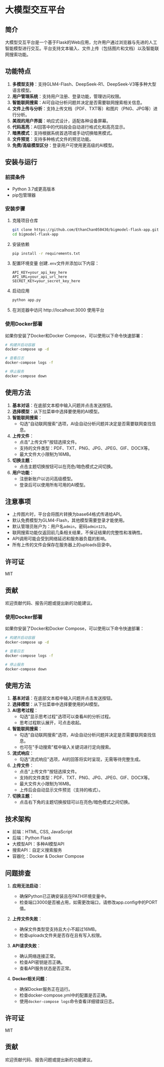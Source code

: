 # 大模型交互平台

## 简介

大模型交互平台是一个基于Flask的Web应用，允许用户通过浏览器与先进的人工智能模型进行交互。平台支持文本输入、文件上传（包括图片和文档）以及智能联网搜索功能。

## 功能特点

1. **多模型支持**：支持GLM4-Flash、DeepSeek-R1、DeepSeek-V3等多种大型语言模型。
2. **用户管理系统**：支持用户注册、登录功能，管理访问权限。
3. **智能联网搜索**：AI可自动分析问题并决定是否需要联网搜索相关信息。
4. **文件上传与分析**：支持上传文档（PDF、TXT等）和图片（PNG、JPG等）进行分析。
5. **美观的用户界面**：响应式设计，适配各种设备屏幕。
6. **代码高亮**：AI回答中的代码段会自动进行格式化和高亮显示。
7. **暗黑模式**：支持根据系统首选项或手动切换暗黑模式。
8. **文件预览**：支持多种格式文件的预览功能。
9. **免费/高级模型区分**：登录用户可使用更高级的AI模型。

## 安装与运行

### 前提条件

- Python 3.7或更高版本
- pip包管理器

### 安装步骤

1. 克隆项目仓库
   ```bash
   git clone https://github.com/EthanChan050430/bigmodel-flask-app.git
   cd bigmodel-flask-app
   ```

2. 安装依赖
   ```bash
   pip install -r requirements.txt
   ```

3. 配置环境变量
   创建`.env`文件并添加以下内容：
   ```
   API_KEY=your_api_key_here
   API_URL=your_api_url_here
   SECRET_KEY=your_secret_key_here
   ```

4. 启动应用
   ```bash
   python app.py
   ```

5. 在浏览器中访问 http://localhost:3000 使用平台

### 使用Docker部署

如果你安装了Docker和Docker Compose，可以使用以下命令快速部署：

```bash
# 构建并启动容器
docker-compose up -d

# 查看日志
docker-compose logs -f

# 停止服务
docker-compose down
```

## 使用方法

1. **基本对话**：在底部文本框中输入问题并点击发送按钮。
2. **选择模型**：从下拉菜单中选择要使用的AI模型。
3. **智能联网搜索**：
   - 勾选"自动联网搜索"选项，AI会自动分析问题并决定是否需要联网查找信息。
4. **上传文件**：
   - 点击"上传文件"按钮选择文件。
   - 支持的文件类型：PDF、TXT、PNG、JPG、JPEG、GIF、DOCX等。
   - 最大文件大小限制为16MB。
5. **切换主题**：
   - 点击主题切换按钮可以在亮色/暗色模式之间切换。
6. **用户功能**：
   - 注册新账户以访问高级模型。
   - 登录后可以使用所有可用的AI模型。

## 注意事项

- 上传图片时，平台会将图片转换为base64格式传递给API。
- 默认免费模型为GLM4-Flash，其他模型需要登录才能使用。
- 默认管理员账户为：用户名`admin`，密码`admin123`。
- 联网搜索功能仅返回前几条相关结果，不保证结果的完整性和准确性。
- API调用可能会受到网络延迟和服务器负载的影响。
- 所有上传的文件会保存在服务器上的uploads目录中。

## 许可证

MIT

## 贡献

欢迎贡献代码、报告问题或提出新的功能建议。


### 使用Docker部署

如果你安装了Docker和Docker Compose，可以使用以下命令快速部署：

```bash
# 构建并启动容器
docker-compose up -d

# 查看日志
docker-compose logs -f

# 停止服务
docker-compose down
```

## 使用方法

1. **基本对话**：在底部文本框中输入问题并点击发送按钮。
2. **选择模型**：从下拉菜单中选择要使用的AI模型。
3. **AI思考过程**：
   - 勾选"显示思考过程"选项可以查看AI的分析过程。
   - 思考过程默认展开，可点击收起。
4. **智能联网搜索**：
   - 勾选"自动联网搜索"选项，AI会自动分析问题并决定是否需要联网查找信息。
   - 也可在"手动搜索"框中输入关键词进行定向搜索。
5. **流式响应**：
   - 勾选"流式响应"选项，AI的回答将实时呈现，无需等待完整生成。
6. **上传文件**：
   - 点击"上传文件"按钮选择文件。
   - 支持的文件类型：PDF、TXT、PNG、JPG、JPEG、GIF、DOCX等。
   - 最大文件大小限制为16MB。
   - 上传后会自动显示文件预览（支持的格式）。
7. **切换主题**：
   - 点击右下角的主题切换按钮可以在亮色/暗色模式之间切换。

## 技术架构

- 前端：HTML, CSS, JavaScript
- 后端：Python Flask
- 大模型API：多种AI模型API
- 搜索API：自定义搜索服务
- 容器化：Docker & Docker Compose

## 问题排查

1. **应用无法启动**：
   - 确保Python已正确安装且在PATH环境变量中。
   - 检查端口3000是否被占用，如需更改端口，请修改app.config中的PORT值。

2. **上传文件失败**：
   - 确保文件类型受支持且大小不超过16MB。
   - 检查uploads文件夹是否存在且有写入权限。

3. **API请求失败**：
   - 确认网络连接正常。
   - 检查API密钥是否正确。
   - 查看API服务状态是否正常。

4. **Docker相关问题**：
   - 确保Docker服务正在运行。
   - 检查docker-compose.yml中的配置是否正确。
   - 使用`docker-compose logs`命令查看详细错误日志。
## 许可证

MIT

## 贡献

欢迎贡献代码、报告问题或提出新的功能建议。
